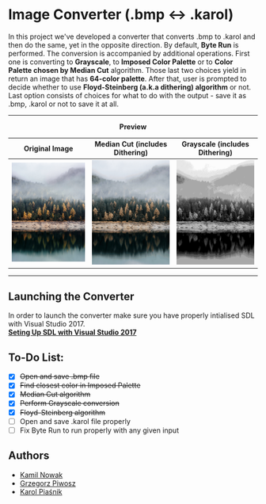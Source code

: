 # Image Converter (.bmp :left_right_arrow: .karol)

In this project we've developed a converter that converts .bmp to .karol and then do the same, yet in the opposite direction. By default, **Byte Run** is performed. The conversion is accompanied by additional operations. First one is converting to **Grayscale**, to **Imposed Color Palette** or to **Color Palette chosen by Median Cut** algorithm. Those last two choices yield in return an image that has **64-color palette**. After that, user is prompted to decide whether to use **Floyd-Steinberg (a.k.a dithering) algorithm** or not. Last option consists of choices for what to do with the output - save it as .bmp, .karol or not to save it at all.

___

<p align="center"><strong>Preview</strong></p>

| Original Image  | Median Cut (includes Dithering) | Grayscale (includes Dithering) |
|  :---:  |  :---:  |  :---: |
| <img src="image.bmp" width="270" /> | <img src="resultDitheringMedianCut.bmp" width="270" /> | <img src="resultDitheringBW.bmp" width="270" /> |

___

## Launching the Converter

In order to launch the converter make sure you have properly intialised SDL with Visual Studio 2017.</br>
**[Seting Up SDL with Visual Studio 2017](https://www.wikihow.com/Set-Up-SDL-with-Visual-Studio-2017)**

## To-Do List:
- [x] ~~Open and save .bmp file~~
- [x] ~~Find closest color in Imposed Palette~~
- [x] ~~Median Cut algorithm~~
- [x] ~~Perform Grayscale conversion~~
- [x] ~~Floyd-Steinberg algorithm~~
- [ ] Open and save .karol file properly
- [ ] Fix Byte Run to run properly with any given input

## Authors

* [Kamil Nowak](https://github.com/nowakkamil)
* [Grzegorz Piwosz](https://github.com/LaYatiX)
* [Karol Piaśnik](https://github.com/KarolPiasnik)
